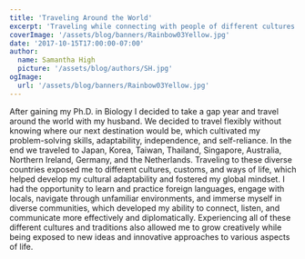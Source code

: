 ```yaml
---
title: 'Traveling Around the World'
excerpt: 'Traveling while connecting with people of different cultures and languages.'
coverImage: '/assets/blog/banners/Rainbow03Yellow.jpg'
date: '2017-10-15T17:00:00-07:00'
author:
  name: Samantha High
  picture: '/assets/blog/authors/SH.jpg'
ogImage:
  url: '/assets/blog/banners/Rainbow03Yellow.jpg'
---
```


After gaining my Ph.D. in Biology I decided to take a gap year and travel around the world with my husband. We decided to travel flexibly without knowing where our next destination would be, which cultivated my problem-solving skills, adaptability, independence, and self-reliance. In the end we traveled to Japan, Korea, Taiwan, Thailand, Singapore, Australia, Northern Ireland, Germany, and the Netherlands. Traveling to these diverse countries exposed me to different cultures, customs, and ways of life, which helped develop my cultural adaptability and fostered my global mindset. I had the opportunity to learn and practice foreign languages, engage with locals, navigate through unfamiliar environments, and immerse myself in diverse communities, which developed my ability to connect, listen, and communicate more effectively and diplomatically. Experiencing all of these different cultures and traditions also allowed me to grow creatively while being exposed to new ideas and innovative approaches to various aspects of life. 
